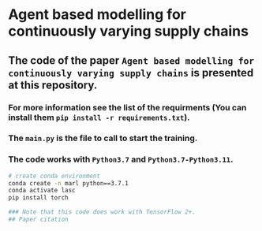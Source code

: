 # Agent based modelling for continuously varying supply chains

## The code of the paper `Agent based modelling for continuously varying supply chains` is presented at this repository.

###  For more information see the list of the requirments (You can install them `pip install -r requirements.txt`). 
###  The `main.py` is the file to call to start the training.
### The code works with `Python3.7` and `Python3.7-Python3.11`. 
``` Bash
# create conda environment
conda create -n marl python==3.7.1
conda activate lasc
pip install torch

### Note that this code does work with TensorFlow 2+. 
## Paper citation
